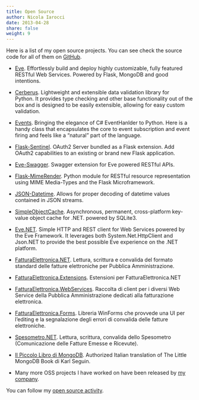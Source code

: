 ```yaml
---
title: Open Source
author: Nicola Iarocci
date: 2013-04-28
share: false
weight: 9
---
```

Here is a list of my open source projects. You can see check the source code for all of them on [GitHub][1].

- [Eve][2]. Effortlessly build and deploy highly customizable, fully featured RESTful Web Services. Powered by Flask, MongoDB and good intentions.

- [Cerberus][4]. Lightweight and extensible data validation library for Python. It provides type checking and other base functionality out of the box and is designed to be easily extensible, allowing for easy custom validation.

- [Events][5]. Bringing the elegance of C# EventHanlder to Python. Here is a handy class that encapsulates the core to event subscription and event firing and feels like a “natural” part of the language. 

- [Flask-Sentinel][6]. OAuth2 Server bundled as a Flask extension. Add OAuth2 capabilities to an existing or brand new Flask application. 

- [Eve-Swagger][7]. Swagger extension for Eve powered RESTful APIs. 

- [Flask-MimeRender][8]. Python module for RESTful resource representation using MIME Media-Types and the Flask Microframework. 

- [JSON-Datetime][19]. Allows for proper decoding of datetime values contained in JSON streams.

- [SimpleObjectCache][9]. Asynchronous, permanent, cross-platform key-value object cache for .NET. powered by SQLite3. 

- [Eve.NET][10]. Simple HTTP and REST client for Web Services powered by the Eve Framework. It leverages both System.Net.HttpClient and Json.NET to provide the best possible Eve experience on the .NET platform. 

- [FatturaElettronica.NET][11]. Lettura, scrittura e convalida del formato standard delle fatture elettroniche per Pubblica Amministrazione. 

- [FatturaElettronica.Extensions][20]. Estensioni per FatturaElettronica.NET

- [FatturaElettronica.WebServices][12]. Raccolta di client per i diversi Web Service della Pubblica Amministrazione dedicati alla fatturazione elettronica. 

- [FatturaElettronica.Forms][13]. Libreria WinForms che provvede una UI per l’editing e la segnalazione degli errori di convalida delle fatture elettroniche. 

- [Spesometro.NET][18]. Lettura, scrittura, convalida dello Spesometro (Comunicazione delle Fatture Emesse e Ricevute).

- [Il Piccolo Libro di MongoDB][15]. Authorized Italian translation of The Little MongoDB Book di Karl Seguin. 

- Many more OSS projects I have worked on have been released by [my company][17].

You can follow my [open source activity][16].

 [1]: https://github.com/nicolaiarocci/
 [2]: http://python-eve.org "Eve"
 [3]: http://python-eve.org
 [4]: http://python-cerberus.org "Cerberus"
 [5]: https://github.com/nicolaiarocci/events "Events"
 [6]: https://github.com/nicolaiarocci/flask-sentinel "Flask-Sentinel"
 [7]: https://github.com/nicolaiarocci/eve-swagger "Eve-Swagger"
 [8]: https://github.com/nicolaiarocci/flask-mimerender "Flask-MimeRender"
 [9]: https://github.com/CIR2000/Amica.vNext.SimpleCache "SimpleCache"
 [10]: https://github.com/nicolaiarocci/Eve.NET "Eve.NET"
 [11]: https://github.com/FatturaElettronicaPA/FatturaElettronicaPA "FatturaElettronicaPA"
 [12]: https://github.com/FatturaElettronicaPA/FatturaElettronicaPA.WebServices "FatturaElettronicaPA.WebServices"
 [13]: https://github.com/FatturaElettronicaPA/FatturaElettronicaPA.Forms "FatturaElettronicaPA.Forms"
 [14]: https://github.com/FatturaElettronicaPA/BusinessObjects "BusinessObjects"
 [15]: http://nicolaiarocci.com/il-piccolo-libro-di-mongodb-edizione-italiana/ "Il Piccolo Libro di MongoDB"
 [16]: https://github.com/nicolaiarocci?tab=activity "Nicola Iarocci Public Activity on GitHub"
 [17]: https://github.com/CIR2000
 [18]: https://github.com/FatturaElettronica/Spesometro.NET
 [19]: https://github.com/nicolaiarocci/json-datetime
 [20]: https://github.com/FatturaElettronica/FatturaElettronica.Extensions
